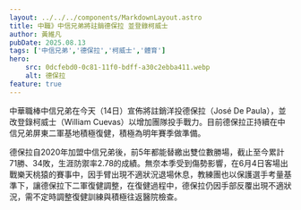 ```yaml
---
layout: ../../../components/MarkdownLayout.astro
title: 中職》中信兄弟將註銷德保拉 並登錄柯威士
author: 黃維凡
pubDate: 2025.08.13
tags: ['中信兄弟','德保拉','柯威士','體育']
hero: 
    src: 0dcfebd0-0c81-11f0-bdff-a30c2ebba411.webp
    alt: 德保拉
feature: true
---
```


中華職棒中信兄弟在今天（14日）宣佈將註銷洋投德保拉（José De Paula），並改登錄柯威士（William Cuevas）以增加團隊投手戰力。目前德保拉正持續在中信兄弟屏東二軍基地積極復健，積極為明年賽季做準備。

德保拉自2020年加盟中信兄弟後，前5年都能替繳出雙位數勝場，截止至今累計71勝、34敗，生涯防禦率2.78的成績。無奈本季受到傷勢影響，在6月4日客場出戰樂天桃猿的賽事中，因手臂出現不適狀況退場休息，教練團也以保護選手考量基準下，讓德保拉下二軍復健調整，在復健過程中，德保拉仍因手部反覆出現不適狀況，需不定時調整復健訓練與積極往返醫院檢查。
